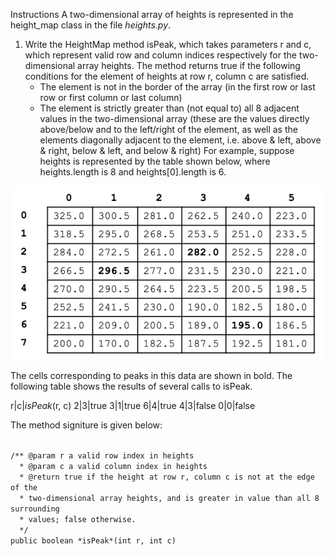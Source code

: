 Instructions
A two-dimensional array of heights is represented in the height_map class in the file *heights.py*.

1. Write the HeightMap method isPeak, which takes parameters r and c, which represent valid row and column indices respectively for the two-dimensional array heights. The method returns true if the following conditions for the element of heights at row r, column c are satisfied.
    * The element is not in the border of the array (in the first row or last row or first column or last column)
    * The element is strictly greater than (not equal to) all 8 adjacent values in the two-dimensional array (these are the values directly above/below and to the left/right of the element, as well as the elements diagonally adjacent to the element, i.e. above & left, above & right, below & left, and below & right)
For example, suppose heights is represented by the table shown below, where heights.length is 8 and heights[0].length is 6.


![HeightMap image](HeightsA_1.png)

The cells corresponding to peaks in this data are shown in bold. The following table shows the results of several calls to isPeak.


r|c|*isPeak*(r, c)
2|3|true
3|1|true
6|4|true
4|3|false
0|0|false

The method signiture is given below:

<code>
/** @param r a valid row index in heights
  * @param c a valid column index in heights
  * @return true if the height at row r, column c is not at the edge of the 
  * two-dimensional array heights, and is greater in value than all 8 surrounding
  * values; false otherwise.
  */
public boolean *isPeak*(int r, int c)
</code>